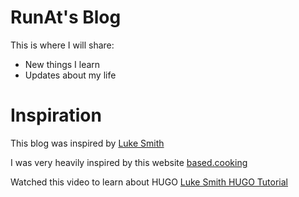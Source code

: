 # RunAt's Blog
This is where I will share:
- New things I learn
- Updates about my life

# Inspiration
This blog was inspired by [Luke Smith](https://lukesmith.xyz/)

I was very heavily inspired by this website
[based.cooking](https://based.cooking/)

Watched this video to learn about HUGO
[Luke Smith HUGO Tutorial](https://youtu.be/ZFL09qhKi5I)
